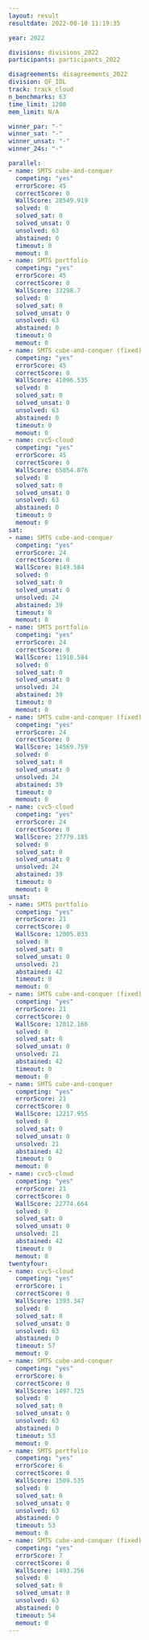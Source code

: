 ```yaml
---
layout: result
resultdate: 2022-08-10 11:19:35

year: 2022

divisions: divisions_2022
participants: participants_2022

disagreements: disagreements_2022
division: QF_IDL
track: track_cloud
n_benchmarks: 63
time_limit: 1200
mem_limit: N/A

winner_par: "-"
winner_sat: "-"
winner_unsat: "-"
winner_24s: "-"

parallel:
- name: SMTS cube-and-conquer
  competing: "yes"
  errorScore: 45
  correctScore: 0
  WallScore: 28549.919
  solved: 0
  solved_sat: 0
  solved_unsat: 0
  unsolved: 63
  abstained: 0
  timeout: 0
  memout: 0
- name: SMTS portfolio
  competing: "yes"
  errorScore: 45
  correctScore: 0
  WallScore: 33298.7
  solved: 0
  solved_sat: 0
  solved_unsat: 0
  unsolved: 63
  abstained: 0
  timeout: 0
  memout: 0
- name: SMTS cube-and-conquer (fixed)
  competing: "yes"
  errorScore: 45
  correctScore: 0
  WallScore: 41096.535
  solved: 0
  solved_sat: 0
  solved_unsat: 0
  unsolved: 63
  abstained: 0
  timeout: 0
  memout: 0
- name: cvc5-cloud
  competing: "yes"
  errorScore: 45
  correctScore: 0
  WallScore: 65054.076
  solved: 0
  solved_sat: 0
  solved_unsat: 0
  unsolved: 63
  abstained: 0
  timeout: 0
  memout: 0
sat:
- name: SMTS cube-and-conquer
  competing: "yes"
  errorScore: 24
  correctScore: 0
  WallScore: 8149.584
  solved: 0
  solved_sat: 0
  solved_unsat: 0
  unsolved: 24
  abstained: 39
  timeout: 0
  memout: 0
- name: SMTS portfolio
  competing: "yes"
  errorScore: 24
  correctScore: 0
  WallScore: 11910.584
  solved: 0
  solved_sat: 0
  solved_unsat: 0
  unsolved: 24
  abstained: 39
  timeout: 0
  memout: 0
- name: SMTS cube-and-conquer (fixed)
  competing: "yes"
  errorScore: 24
  correctScore: 0
  WallScore: 14569.759
  solved: 0
  solved_sat: 0
  solved_unsat: 0
  unsolved: 24
  abstained: 39
  timeout: 0
  memout: 0
- name: cvc5-cloud
  competing: "yes"
  errorScore: 24
  correctScore: 0
  WallScore: 27779.185
  solved: 0
  solved_sat: 0
  solved_unsat: 0
  unsolved: 24
  abstained: 39
  timeout: 0
  memout: 0
unsat:
- name: SMTS portfolio
  competing: "yes"
  errorScore: 21
  correctScore: 0
  WallScore: 12005.033
  solved: 0
  solved_sat: 0
  solved_unsat: 0
  unsolved: 21
  abstained: 42
  timeout: 0
  memout: 0
- name: SMTS cube-and-conquer (fixed)
  competing: "yes"
  errorScore: 21
  correctScore: 0
  WallScore: 12012.166
  solved: 0
  solved_sat: 0
  solved_unsat: 0
  unsolved: 21
  abstained: 42
  timeout: 0
  memout: 0
- name: SMTS cube-and-conquer
  competing: "yes"
  errorScore: 21
  correctScore: 0
  WallScore: 12217.955
  solved: 0
  solved_sat: 0
  solved_unsat: 0
  unsolved: 21
  abstained: 42
  timeout: 0
  memout: 0
- name: cvc5-cloud
  competing: "yes"
  errorScore: 21
  correctScore: 0
  WallScore: 22774.664
  solved: 0
  solved_sat: 0
  solved_unsat: 0
  unsolved: 21
  abstained: 42
  timeout: 0
  memout: 0
twentyfour:
- name: cvc5-cloud
  competing: "yes"
  errorScore: 1
  correctScore: 0
  WallScore: 1393.347
  solved: 0
  solved_sat: 0
  solved_unsat: 0
  unsolved: 63
  abstained: 0
  timeout: 57
  memout: 0
- name: SMTS cube-and-conquer
  competing: "yes"
  errorScore: 6
  correctScore: 0
  WallScore: 1497.725
  solved: 0
  solved_sat: 0
  solved_unsat: 0
  unsolved: 63
  abstained: 0
  timeout: 53
  memout: 0
- name: SMTS portfolio
  competing: "yes"
  errorScore: 6
  correctScore: 0
  WallScore: 1509.535
  solved: 0
  solved_sat: 0
  solved_unsat: 0
  unsolved: 63
  abstained: 0
  timeout: 53
  memout: 0
- name: SMTS cube-and-conquer (fixed)
  competing: "yes"
  errorScore: 7
  correctScore: 0
  WallScore: 1493.256
  solved: 0
  solved_sat: 0
  solved_unsat: 0
  unsolved: 63
  abstained: 0
  timeout: 54
  memout: 0
---
```

